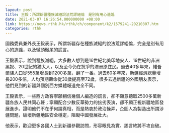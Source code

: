 ```yaml
---
layout: post
title: 王毅：所謂新疆種族滅絕說法荒謬絕倫　是別有用心造謠
date: 2021-03-07 16:26:54.000000000 +08:00
link: https://news.rthk.hk/rthk/ch/component/k2/1579241-20210307.htm
categories: rthk
---
```


國務委員兼外長王毅表示，所謂新疆存在種族滅絕的說法荒謬絕倫，完全是別有用心的造謠，以及徹頭徹尾的謊言。

王毅表示，說到種族滅絕，大多數人想到是16世紀北美印地安人、19世紀的非洲黑奴、20世紀的猶太人，以及至今仍在抗爭的澳洲原住民。過去40多年來，維吾爾族人口從555萬增長到1200多萬，翻了一番。過去60多年來，新疆經濟總量增長200多倍，人均預期壽命從30歲提高至72歲，很多去過新疆的外國朋友表示，他們見到的新疆與個別西方媒體報道完全不同。

王毅表示，一些西方政客寧願相信幾個人編造的謊言，卻不願意聽取2500多萬新疆各族人民共同心聲；寧願配合少數反華勢力的拙劣表演，卻不願正視新疆地區發展進步。證明他們不在乎何謂真相，而是熱衷於政治操弄，企圖人為製造出所謂涉疆問題，破壞新疆地區安全穩定，阻礙中國發展壯大。

他表示，歡迎更多各國人士到新疆參觀訪問，形容眼見為實、謠言終將不攻自破。
